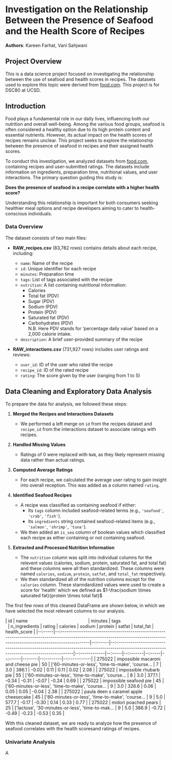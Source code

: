 # Investigation on the Relationship Between the Presence of Seafood and the Health Score of Recipes
**Authors**: Kareen Farhat, Vani Sahjwani
## Project Overview
This is a data science project focused on investigating the relationship between the use of seafood and health scores in recipes. The datasets used to explore this topic were derived from [food.com](https://www.food.com/?ref=nav). This project is for DSC80 at UCSD.


## Introduction

Food plays a fundamental role in our daily lives, influencing both our nutrition and overall well-being. Among the various food groups, seafood is often considered a healthy option due to its high protein content and essential nutrients. However, its actual impact on the health scores of recipes remains unclear. This project seeks to explore the relationship between the presence of seafood in recipes and their assigned health scores.  

To conduct this investigation, we analyzed datasets from [food.com](https://www.food.com/?ref=nav), containing recipes and user-submitted ratings. The datasets include information on ingredients, preparation time, nutritional values, and user interactions. The primary question guiding this study is:  

**Does the presence of seafood in a recipe correlate with a higher health score?**  

Understanding this relationship is important for both consumers seeking healthier meal options and recipe developers aiming to cater to health-conscious individuals.  

### Data Overview  

The dataset consists of two main files:  

- **RAW_recipes.csv** (83,782 rows) contains details about each recipe, including:  
  - `name`: Name of the recipe  
  - `id`: Unique identifier for each recipe  
  - `minutes`: Preparation time  
  - `tags`: List of tags associated with the recipe  
  - `nutrition`: A list containing nutritional information:  
    - Calories  
    - Total fat (PDV)  
    - Sugar (PDV)  
    - Sodium (PDV)  
    - Protein (PDV)  
    - Saturated fat (PDV)  
    - Carbohydrates (PDV)  
    N.B. Here PDV stands for 'percentage daily value' based on a 2,000 calorie intake.
  - `description`: A brief user-provided summary of the recipe  

- **RAW_interactions.csv** (731,927 rows) includes user ratings and reviews:  
  - `user_id`: ID of the user who rated the recipe  
  - `recipe_id`: ID of the rated recipe  
  - `rating`: The score given by the user (ranging from 1 to 5)  

## Data Cleaning and Exploratory Data Analysis  

To prepare the data for analysis, we followed these steps:  

1. **Merged the Recipes and Interactions Datasets**  
   - We performed a left merge on `id` from the recipes dataset and `recipe_id` from the interactions dataset to associate ratings with recipes.  

2. **Handled Missing Values**  
   - Ratings of 0 were replaced with `NaN`, as they likely represent missing data rather than actual ratings.  

3. **Computed Average Ratings**  
   - For each recipe, we calculated the average user rating to gain insight into overall reception. This was added as a column named `rating`.

4. **Identified Seafood Recipes**  
    - A recipe was classified as containing seafood if either:  
        - Its `tags` column included seafood-related terms (e.g., `'seafood'`, `'crab'`, `'fish'`).  
        - Its `ingredients` string contained seafood-related items (e.g., `'salmon'`, `'shrimp'`, `'tuna'`).  
    - We then added an `is_sea` column of boolean values which classified each recipe as either containing or not containing seafood.

5. **Extracted and Processed Nutrition Information**  
   - The `nutrition` column was split into individual columns for the relevent values (calories, sodium, protein, saturated fat, and total fat) and these columns were all then standardized. These columns were named `calories`, `sodium`, `protein`, `satfat`, and `total_fat` respectively.
   - We then standardized all of the nutrition columns except for the `calories` column. These stanndardized values were used to create a score for 'health' which we defined as $`1-\frac{sodium \times saturated fat}{protein \times total fat}`$

The first few rows of this cleaned DataFrame are shown below, in which we have selected the most relevant columns to our analysis.

| id     | name &nbsp; &nbsp; &nbsp; &nbsp; &nbsp; &nbsp; &nbsp; &nbsp; &nbsp; &nbsp; &nbsp; &nbsp; &nbsp; &nbsp; &nbsp; &nbsp; &nbsp; &nbsp;&nbsp; &nbsp; &nbsp; &nbsp; &nbsp; &nbsp; | minutes | tags &nbsp; &nbsp; &nbsp; &nbsp; &nbsp; &nbsp; &nbsp; &nbsp; &nbsp; &nbsp; &nbsp; &nbsp; &nbsp;&nbsp; &nbsp; &nbsp; &nbsp; &nbsp; &nbsp; | n_ingredients | rating | calories | sodium | protein | satfat | total_fat | health_score |
|--:-----|--:--------------------------------------------------------------------------------------------------------------------------------------------------------------------------|--:------|--:---------------------------------------------------------------------------------------------------------------------------------------|--:------------|--:-----|--:-------|--:-----|--:------|--:-----|--:--------|--:-----------|
| 275022 | impossible macaroni and cheese pie                                                                                                                                          | 50      | ['60-minutes-or-less', 'time-to-make', 'course...                                                                                        | 7             | 3.0    | 386.1    | -0.02  | 0.11    | 0.11   | 0.02      | 2.08         |
| 275022 | impossible rhubarb pie                                                                                                                                                      | 55      | ['60-minutes-or-less', 'time-to-make', 'course...                                                                                        | 8             | 3.0    | 377.1    | -0.34  | -0.31   | -0.07  | -0.24     | 0.69         |
| 275022 | impossible seafood pie                                                                                                                                                      | 45      | ['60-minutes-or-less', 'time-to-make', 'course...                                                                                        | 9             | 3.0    | 326.6    | 0.06   | 0.05    | 0.05   | -0.04     | 2.38         |
| 275022 | paula deen s caramel apple cheesecake                                                                                                                                       | 45      | ['60-minutes-or-less', 'time-to-make', 'course...                                                                                        | 9             | 5.0    | 577.7    | -0.17  | -0.30   | 0.14   | 0.33      | 0.77         |
| 275022 | midori poached pears                                                                                                                                                        | 25      | ['lactose', '30-minutes-or-less', 'time-to-mak...                                                                                        | 9             | 5.0    | 386.9    | -0.72  | -0.49   | -0.23  | -0.53     | 0.35         |

With this cleaned dataset, we are ready to analyze how the presence of seafood correlates with the health scoresand ratings of recipes.

### Univariate Analysis
A
